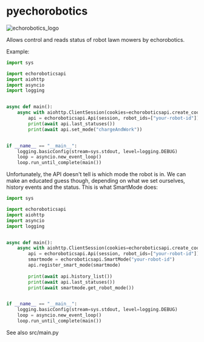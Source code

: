 pyechorobotics
=============

![echorobotics_logo](https://brands.home-assistant.io/_/echorobotics/logo@2x.png)

Allows control and reads status of robot lawn mowers by echorobotics.

Example:
```python
import sys

import echoroboticsapi
import aiohttp
import asyncio
import logging


async def main():
    async with aiohttp.ClientSession(cookies=echoroboticsapi.create_cookies(user_id="your-user-id", user_token="user-user-token")) as session:
        api = echoroboticsapi.Api(session, robot_ids=["your-robot-id"])
        print(await api.last_statuses())
        print(await api.set_mode("chargeAndWork"))


if __name__ == "__main__":
    logging.basicConfig(stream=sys.stdout, level=logging.DEBUG)
    loop = asyncio.new_event_loop()
    loop.run_until_complete(main())

```

Unfortunately, the API doesn't tell is which mode the robot is in.
We can make an educated guess though, depending on what we set ourselves, history events and the status.
This is what SmartMode does:

```python
import sys

import echoroboticsapi
import aiohttp
import asyncio
import logging


async def main():
    async with aiohttp.ClientSession(cookies=echoroboticsapi.create_cookies(user_id="your-user-id", user_token="user-user-token")) as session:
        api = echoroboticsapi.Api(session, robot_ids=["your-robot-id"])
        smartmode = echoroboticsapi.SmartMode("your-robot-id")
        api.register_smart_mode(smartmode)
        
        print(await api.history_list())
        print(await api.last_statuses())
        print(await smartmode.get_robot_mode())


if __name__ == "__main__":
    logging.basicConfig(stream=sys.stdout, level=logging.DEBUG)
    loop = asyncio.new_event_loop()
    loop.run_until_complete(main())

```

See also src/main.py
